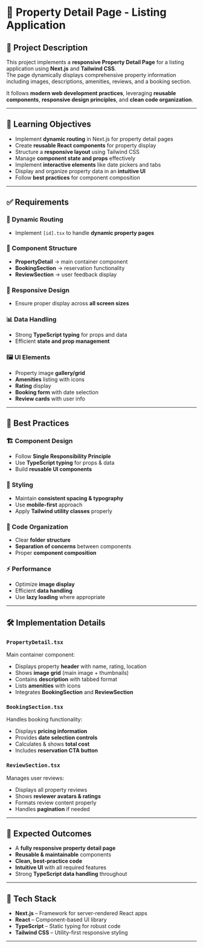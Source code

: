 # 🏡 Property Detail Page - Listing Application

## 📖 Project Description

This project implements a **responsive Property Detail Page** for a listing application using **Next.js** and **Tailwind CSS**.  
The page dynamically displays comprehensive property information including images, descriptions, amenities, reviews, and a booking section.

It follows **modern web development practices**, leveraging **reusable components**, **responsive design principles**, and **clean code organization**.

---

## 🎯 Learning Objectives

- Implement **dynamic routing** in Next.js for property detail pages
- Create **reusable React components** for property display
- Structure a **responsive layout** using Tailwind CSS
- Manage **component state and props** effectively
- Implement **interactive elements** like date pickers and tabs
- Display and organize property data in an **intuitive UI**
- Follow **best practices** for component composition

---

## ✅ Requirements

### 🔗 Dynamic Routing

- Implement `[id].tsx` to handle **dynamic property pages**

### 🧩 Component Structure

- **PropertyDetail** → main container component
- **BookingSection** → reservation functionality
- **ReviewSection** → user feedback display

### 📱 Responsive Design

- Ensure proper display across **all screen sizes**

### 📊 Data Handling

- Strong **TypeScript typing** for props and data
- Efficient **state and prop management**

### 🖼️ UI Elements

- Property image **gallery/grid**
- **Amenities** listing with icons
- **Rating** display
- **Booking form** with date selection
- **Review cards** with user info

---

## 🌟 Best Practices

### 🏗️ Component Design

- Follow **Single Responsibility Principle**
- Use **TypeScript typing** for props & data
- Build **reusable UI components**

### 🎨 Styling

- Maintain **consistent spacing & typography**
- Use **mobile-first** approach
- Apply **Tailwind utility classes** properly

### 📂 Code Organization

- Clear **folder structure**
- **Separation of concerns** between components
- Proper **component composition**

### ⚡ Performance

- Optimize **image display**
- Efficient **data handling**
- Use **lazy loading** where appropriate

---

## 🛠️ Implementation Details

### `PropertyDetail.tsx`

Main container component:

- Displays property **header** with name, rating, location
- Shows **image grid** (main image + thumbnails)
- Contains **description** with tabbed format
- Lists **amenities** with icons
- Integrates **BookingSection** and **ReviewSection**

### `BookingSection.tsx`

Handles booking functionality:

- Displays **pricing information**
- Provides **date selection controls**
- Calculates & shows **total cost**
- Includes **reservation CTA button**

### `ReviewSection.tsx`

Manages user reviews:

- Displays all property reviews
- Shows **reviewer avatars & ratings**
- Formats review content properly
- Handles **pagination** if needed

---

## 📌 Expected Outcomes

- A **fully responsive property detail page**
- **Reusable & maintainable** components
- **Clean, best-practice code**
- **Intuitive UI** with all required features
- Strong **TypeScript data handling** throughout

---

## 🚀 Tech Stack

- **Next.js** – Framework for server-rendered React apps
- **React** – Component-based UI library
- **TypeScript** – Static typing for robust code
- **Tailwind CSS** – Utility-first responsive styling

---

